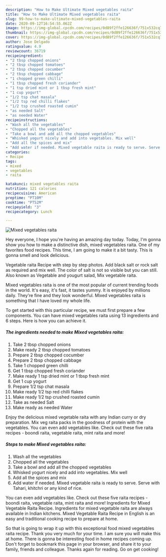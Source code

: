 ```yaml
---
description: "How to Make Ultimate Mixed vegetables raita"
title: "How to Make Ultimate Mixed vegetables raita"
slug: 99-how-to-make-ultimate-mixed-vegetables-raita
date: 2020-09-12T16:54:55.062Z
image: https://img-global.cpcdn.com/recipes/0d89f2ffe126636f/751x532cq70/mixed-vegetables-raita-recipe-main-photo.jpg
thumbnail: https://img-global.cpcdn.com/recipes/0d89f2ffe126636f/751x532cq70/mixed-vegetables-raita-recipe-main-photo.jpg
cover: https://img-global.cpcdn.com/recipes/0d89f2ffe126636f/751x532cq70/mixed-vegetables-raita-recipe-main-photo.jpg
author: Jose Delgado
ratingvalue: 4.9
reviewcount: 36719
recipeingredient:
- "2 tbsp chopped onions"
- "2 tbsp chopped tomatoes"
- "2 tbsp chopped cocumber"
- "2 tbsp chopped cabbage"
- "1 chopped green chilli"
- "1 tbsp chopped fresh coriander"
- "1 tsp dried mint or 1 tbsp fresh mint"
- "1 cup yogurt"
- "1/2 tsp chat masala"
- "1/2 tsp red chilli flakes"
- "1/2 tsp crushed roasted cumin"
- "as needed Salt"
- "as needed Water"
recipeinstructions:
- "Wash all the vegetables"
- "Chopped all the vegetables"
- "Take a bowl and add all the chopped vegetables"
- "Whisked yogurt nicely and add into vegetables. Mix well"
- "Add all the spices and mix"
- "Add water if needed. Mixed vegetable raita is ready to serve. Serve with Tahari, khitchri or any kind of rice."
categories:
- Recipe
tags:
- mixed
- vegetables
- raita

katakunci: mixed vegetables raita 
nutrition: 121 calories
recipecuisine: American
preptime: "PT10M"
cooktime: "PT52M"
recipeyield: "3"
recipecategory: Lunch

---
```



![Mixed vegetables raita](https://img-global.cpcdn.com/recipes/0d89f2ffe126636f/751x532cq70/mixed-vegetables-raita-recipe-main-photo.jpg)

Hey everyone, I hope you're having an amazing day today. Today, I'm gonna show you how to make a distinctive dish, mixed vegetables raita. One of my favorites food recipes. This time, I am going to make it a bit tasty. This is gonna smell and look delicious.

Vegetable raita Recipe with step by step photos. Add black salt or rock salt as required and mix well. The color of salt is not so visible but you can still. Also known as Vegetable and yougurt salad, Mix vegetable raita.

Mixed vegetables raita is one of the most popular of current trending foods in the world. It's easy, it's fast, it tastes yummy. It is enjoyed by millions daily. They're fine and they look wonderful. Mixed vegetables raita is something that I have loved my whole life.


To get started with this particular recipe, we must first prepare a few components. You can have mixed vegetables raita using 13 ingredients and 6 steps. Here is how you can achieve it.

<!--inarticleads1-->

##### The ingredients needed to make Mixed vegetables raita:

1. Take 2 tbsp chopped onions
1. Make ready 2 tbsp chopped tomatoes
1. Prepare 2 tbsp chopped cocumber
1. Prepare 2 tbsp chopped cabbage
1. Take 1 chopped green chilli
1. Get 1 tbsp chopped fresh coriander
1. Make ready 1 tsp dried mint or 1 tbsp fresh mint
1. Get 1 cup yogurt
1. Prepare 1/2 tsp chat masala
1. Make ready 1/2 tsp red chilli flakes
1. Make ready 1/2 tsp crushed roasted cumin
1. Take as needed Salt
1. Make ready as needed Water


Enjoy the delicious mixed vegetable raita with any Indian curry or dry preparation. Mix veg raita packs in the goodness of protein with the vegetables. You can even add vegetables like. Check out these five raita recipes - boondi raita, vegetable raita, mint raita and more! 

<!--inarticleads2-->

##### Steps to make Mixed vegetables raita:

1. Wash all the vegetables
1. Chopped all the vegetables
1. Take a bowl and add all the chopped vegetables
1. Whisked yogurt nicely and add into vegetables. Mix well
1. Add all the spices and mix
1. Add water if needed. Mixed vegetable raita is ready to serve. Serve with Tahari, khitchri or any kind of rice.


You can even add vegetables like. Check out these five raita recipes - boondi raita, vegetable raita, mint raita and more! Ingredients for Mixed Vegetable Raita Recipe. Ingredients for mixed vegetable raita are always available in Indian kitchens. Mixed Vegetable Raita Recipe in English is an easy and traditional cooking recipe to prepare at home. 

So that is going to wrap it up with this exceptional food mixed vegetables raita recipe. Thank you very much for your time. I am sure you will make this at home. There is gonna be interesting food in home recipes coming up. Don't forget to bookmark this page in your browser, and share it to your family, friends and colleague. Thanks again for reading. Go on get cooking!
